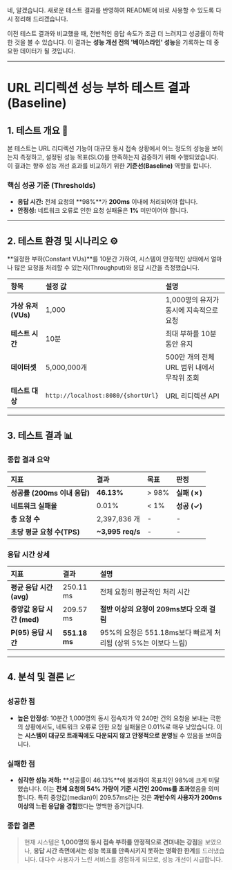 네, 알겠습니다. 새로운 테스트 결과를 반영하여 README에 바로 사용할 수 있도록 다시 정리해 드리겠습니다.

이전 테스트 결과와 비교했을 때, 전반적인 응답 속도가 조금 더 느려지고 성공률이 하락한 것을 볼 수 있습니다. 이 결과는 **성능 개선 전의 '베이스라인' 성능**을 기록하는 데 중요한 데이터가 될 것입니다.

---

# URL 리디렉션 성능 부하 테스트 결과 (Baseline)

## 1. 테스트 개요 🎯

본 테스트는 URL 리디렉션 기능이 대규모 동시 접속 상황에서 어느 정도의 성능을 보이는지 측정하고, 설정된 성능 목표(SLO)를 만족하는지 검증하기 위해 수행되었습니다. 이 결과는 향후 성능 개선 효과를 비교하기 위한 **기준선(Baseline)** 역할을 합니다.

### **핵심 성공 기준 (Thresholds)**

* **응답 시간:** 전체 요청의 **98%**가 **200ms** 이내에 처리되어야 합니다.
* **안정성:** 네트워크 오류로 인한 요청 실패율은 **1%** 미만이어야 합니다.

---

## 2. 테스트 환경 및 시나리오 ⚙️

**일정한 부하(Constant VUs)**를 10분간 가하여, 시스템이 안정적인 상태에서 얼마나 많은 요청을 처리할 수 있는지(Throughput)와 응답 시간을 측정했습니다.

| 항목 | 설정 값 | 설명 |
| :--- | :--- | :--- |
| **가상 유저(VUs)** | 1,000 | 1,000명의 유저가 동시에 지속적으로 요청 |
| **테스트 시간** | 10분 | 최대 부하를 10분 동안 유지 |
| **데이터셋** | 5,000,000개 | 500만 개의 전체 URL 범위 내에서 무작위 조회 |
| **테스트 대상** | `http://localhost:8080/{shortUrl}` | URL 리디렉션 API |

---

## 3. 테스트 결과 📊



### **종합 결과 요약**

| 지표 | 결과 | 목표 | 판정 |
| :--- | :--- | :--- | :--- |
| **성공률 (200ms 이내 응답)** | **46.13%** | > 98% | **실패 (✗)** |
| **네트워크 실패율** | 0.01% | < 1% | **성공 (✓)** |
| **총 요청 수** | 2,397,836 개 | - | - |
| **초당 평균 요청 수(TPS)** | **~3,995 req/s** | - | - |

### **응답 시간 상세**

| 지표 | 결과 | 설명 |
| :--- | :--- | :--- |
| **평균 응답 시간 (avg)** | 250.11 ms | 전체 요청의 평균적인 처리 시간 |
| **중앙값 응답 시간 (med)** | 209.57 ms | **절반 이상의 요청이 209ms보다 오래 걸림** |
| **P(95) 응답 시간** | **551.18 ms** | 95%의 요청은 551.18ms보다 빠르게 처리됨 (상위 5%는 이보다 느림) |

---

## 4. 분석 및 결론 📈

### **성공한 점**
* **높은 안정성:** 10분간 1,000명의 동시 접속자가 약 240만 건의 요청을 보내는 극한의 상황에서도, 네트워크 오류로 인한 요청 실패율은 0.01%로 매우 낮았습니다. 이는 **시스템이 대규모 트래픽에도 다운되지 않고 안정적으로 운영**될 수 있음을 보여줍니다.

### **실패한 점**
* **심각한 성능 저하:** **성공률이 46.13%**에 불과하여 목표치인 98%에 크게 미달했습니다. 이는 **전체 요청의 54% 가량이 기준 시간인 200ms를 초과**했음을 의미합니다. 특히 중앙값(median)이 209.57ms라는 것은 **과반수의 사용자가 200ms 이상의 느린 응답을 경험**했다는 명백한 증거입니다.

### **종합 결론**
> 현재 시스템은 **1,000명의 동시 접속 부하를 안정적으로 견뎌내는 강점**을 보였으나, **응답 시간 측면에서는 성능 목표를 만족시키지 못하는 명확한 한계**를 드러냈습니다. 대다수 사용자가 느린 서비스를 경험하게 되므로, 성능 개선이 시급합니다.
